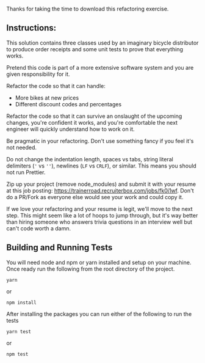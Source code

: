 Thanks for taking the time to download this refactoring exercise. 

## Instructions:

This solution contains three classes used by an imaginary bicycle distributor to produce order receipts and some unit tests to prove that everything works.

Pretend this code is part of a more extensive software system and you are given responsibility for it. 

Refactor the code so that it can handle: 
- More bikes at new prices
- Different discount codes and percentages

Refactor the code so that it can survive an onslaught of the upcoming changes, you're confident it works, and you're comfortable the next engineer will quickly understand how to work on it.

Be pragmatic in your refactoring. Don't use something fancy if you feel it's not needed.

Do not change the indentation length, spaces vs tabs, string literal delimiters (`'` vs `''`), newlines (`LF` vs `CRLF`), or similar. This means you should not run Prettier.

Zip up your project (remove node_modules) and submit it with your resume at this job posting: 
https://trainerroad.recruiterbox.com/jobs/fk0j1wf. Don't do a PR/Fork as everyone else would see your work and could copy it.

If we love your refactoring and your resume is legit, we'll move to the next step. This might seem like a lot of hoops to jump through, but it's way better than hiring someone who answers trivia questions in an interview well but can't code worth a damn.

## Building and Running Tests

You will need node and npm or yarn installed and setup on your machine. Once ready run the following from the root directory of the project.

```
yarn
``` 

or 

```
npm install
```

After installing the packages you can run either of the following to run the tests

```
yarn test
``` 

or 

```
npm test
```
